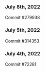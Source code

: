 ### July 8th, 2022

Commit #279938

### July 5th, 2022

Commit #314353


### July 4th, 2022

Commit #72281
